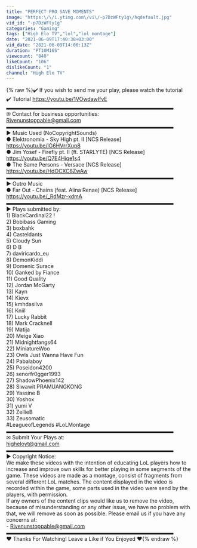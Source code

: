 ```yaml
---
title: "PERFECT PRO SAVE MOMENTS"
image: "https:\/\/i.ytimg.com\/vi\/-p7DzWFty1g\/hqdefault.jpg"
vid_id: "-p7DzWFty1g"
categories: "Gaming"
tags: ["High Elo TV","lol","lol montage"]
date: "2021-06-09T17:40:38+03:00"
vid_date: "2021-06-09T14:00:13Z"
duration: "PT10M16S"
viewcount: "840"
likeCount: "106"
dislikeCount: "1"
channel: "High Elo TV"
---
```

{% raw %}✔️ If you wish to send me your play, please watch the tutorial<br />✔️ Tutorial <a rel="nofollow" target="blank" href="https://youtu.be/1VOwdawIfvE">https://youtu.be/1VOwdawIfvE</a><br />▬▬▬▬▬▬▬▬▬▬▬▬▬▬▬▬▬▬▬▬▬▬▬▬▬▬▬▬▬▬▬▬<br />✉ Contact for business opportunities:<br />Rivenunstoppable@gmail.com<br />▬▬▬▬▬▬▬▬▬▬▬▬▬▬▬▬▬▬▬▬▬▬▬▬▬▬▬▬▬▬▬▬<br />► Music Used (NoCopyrightSounds)<br />● Elektronomia - Sky High pt. II [NCS Release]<br /><a rel="nofollow" target="blank" href="https://youtu.be/lG6HVrrXup8">https://youtu.be/lG6HVrrXup8</a><br />● Jim Yosef - Firefly pt. II (ft. STARLYTE) [NCS Release]<br /><a rel="nofollow" target="blank" href="https://youtu.be/Q7E4Hiqe1s4">https://youtu.be/Q7E4Hiqe1s4</a><br />● The Same Persons - Versace [NCS Release]<br /><a rel="nofollow" target="blank" href="https://youtu.be/HdOCXC8ZwAw">https://youtu.be/HdOCXC8ZwAw</a><br />▬▬▬▬▬▬▬▬▬▬▬▬▬▬▬▬▬▬▬▬▬▬▬▬▬▬▬▬▬▬▬▬<br />► Outro Music<br />● Far Out - Chains (feat. Alina Renae) [NCS Release]<br /><a rel="nofollow" target="blank" href="https://youtu.be/_RdMzr-xdmA">https://youtu.be/_RdMzr-xdmA</a><br />▬▬▬▬▬▬▬▬▬▬▬▬▬▬▬▬▬▬▬▬▬▬▬▬▬▬▬▬▬▬▬▬<br />► Plays submitted by:<br />1) BlackCardinal22 !<br />2) Bobibass Gaming<br />3) boxbahk<br />4) Casteldants<br />5) Cloudy Sun<br />6) D B<br />7) daviricardo_eu<br />8) DemonKiddi<br />9) Domenic Surace<br />10) Ganked by Fiance<br />11) Good Quality<br />12) Jordan McGarty<br />13) Kayn<br />14) Kievx<br />15) kmhdasilva<br />16) Kniil<br />17) Lucky Rabbit<br />18) Mark Cracknell<br />19) Matija<br />20) Meige Xiao<br />21) Midnightfangs64<br />22) MiniatureWoo<br />23) Owls Just Wanna Have Fun<br />24) Pabalaboy<br />25) Poseidon4200<br />26) senorfr0gger1993<br />27) ShadowPhoenix142<br />28) Siwawit PRAMUANGKONG<br />29) Yassine B<br />30) Yoshox<br />31) yumi V<br />32) ZellieB<br />33) Zeusomatic<br />#LeagueofLegends #LoLMontage<br />▬▬▬▬▬▬▬▬▬▬▬▬▬▬▬▬▬▬▬▬▬▬▬▬▬▬▬▬▬▬▬▬<br />✉ Submit Your Plays at:<br />higheloyt@gmail.com<br />▬▬▬▬▬▬▬▬▬▬▬▬▬▬▬▬▬▬▬▬▬▬▬▬▬▬▬▬▬▬▬▬<br />► Copyright Notice:<br />We make these videos with the intention of educating LoL players how to increase and improve own skills for better playing in some segments of the game. These videos are made as a montage, consist of fragments from several different LoL matches. The content displayed in the video is recorded within the game, some parts used in the video were send by the players, with permission. <br />If any owners of the content clips would like us to remove the video, because of misunderstanding or any other issue, we have no problem with that, we will remove as soon as possible. Please email us if you have any concerns at:<br />- Rivenunstoppable@gmail.com<br />▬▬▬▬▬▬▬▬▬▬▬▬▬▬▬▬▬▬▬▬▬▬▬▬▬▬▬▬▬▬▬▬<br />❤ Thanks For Watching! Leave a Like if You Enjoyed ❤{% endraw %}
